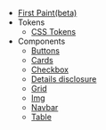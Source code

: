 <!-- TODO: Complete with your own sidebar structure and enable sidebar in index.html - or delete this file. -->
- [First Paint(beta)](/)
- Tokens
  - [CSS Tokens](/tokens/tokens)
- Components
  - [Buttons](/components/button)
  - [Cards](/components/Cards)
  - [Checkbox](/components/Checkbox)
  - [Details disclosure](/components/DETAILS)
  - [Grid](/components/grid)
  - [Img](/components/Img)
  - [Navbar](/components/Navbar)
  - [Table](/components/table)
